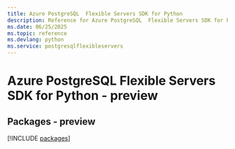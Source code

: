 ```yaml
---
title: Azure PostgreSQL  Flexible Servers SDK for Python
description: Reference for Azure PostgreSQL  Flexible Servers SDK for Python
ms.date: 06/25/2025
ms.topic: reference
ms.devlang: python
ms.service: postgresqlflexibleservers
---
```

# Azure PostgreSQL  Flexible Servers SDK for Python - preview
## Packages - preview
[!INCLUDE [packages](postgresql--flexible-servers-index.md)]